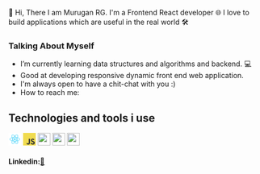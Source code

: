 👋 Hi, There
   I am Murugan RG. I'm a Frontend React developer 🌐 I love to build applications which are useful in the real world 🛠️

### Talking About Myself
- I’m currently learning data structures and algorithms and backend. 💻
- Good at developing responsive dynamic front end web application.
- I'm always open to have a chit-chat with you :)
- How to reach me: 

## Technologies and tools i use
   <img src="https://raw.githubusercontent.com/github/explore/80688e429a7d4ef2fca1e82350fe8e3517d3494d/topics/react/react.png" width="25" height="25"/>
   <img src="https://raw.githubusercontent.com/github/explore/80688e429a7d4ef2fca1e82350fe8e3517d3494d/topics/javascript/javascript.png" height="25" width="25"/>
   <img src="https://brandslogos.com/wp-content/uploads/images/large/java-logo-1.png" height="25" width="25"/>
   <img src="https://w7.pngwing.com/pngs/201/90/png-transparent-logo-html-html5.png" height="25" width="25"/>
   <img src="https://e7.pngegg.com/pngimages/239/228/png-clipart-html-css3-cascading-style-sheets-logo-markup-language-digital-agency-miscellaneous-blue.png" height="25" width="25"/>
   
#### Linkedin:<a href="https://www.linkedin.com/in/murugan-rg-097b641a2/">:iphone:</a>

